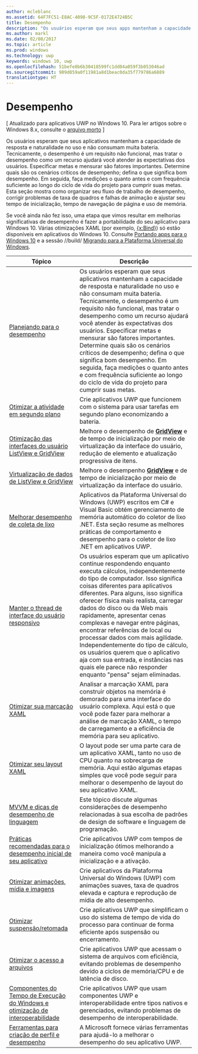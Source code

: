 ```yaml
---
author: mcleblanc
ms.assetid: 64F7FC51-E8AC-4098-9C5F-0172E4724B5C
title: Desempenho
description: "Os usuários esperam que seus apps mantenham a capacidade de resposta e naturalidade no uso e não consumam muita bateria."
ms.author: markl
ms.date: 02/08/2017
ms.topic: article
ms.prod: windows
ms.technology: uwp
keywords: windows 10, uwp
ms.openlocfilehash: 51befe8b6b30418599fc1dd04a059f3b053046ad
ms.sourcegitcommit: 909d859a0f11981a8d1beac0da35f779786a6889
translationtype: HT
---
```

# <a name="performance"></a>Desempenho

\[ Atualizado para aplicativos UWP no Windows 10. Para ler artigos sobre o Windows 8.x, consulte o [arquivo morto](http://go.microsoft.com/fwlink/p/?linkid=619132) \]

Os usuários esperam que seus aplicativos mantenham a capacidade de resposta e naturalidade no uso e não consumam muita bateria. Tecnicamente, o desempenho é um requisito não funcional, mas tratar o desempenho como um recurso ajudará você atender às expectativas dos usuários. Especificar metas e mensurar são fatores importantes. Determine quais são os cenários críticos de desempenho; defina o que significa bom desempenho. Em seguida, faça medições o quanto antes e com frequência suficiente ao longo do ciclo de vida do projeto para cumprir suas metas. Esta seção mostra como organizar seu fluxo de trabalho de desempenho, corrigir problemas de taxa de quadros e falhas de animação e ajustar seu tempo de inicialização, tempo de navegação de página e uso de memória.

Se você ainda não fez isso, uma etapa que vimos resultar em melhorias significativas de desempenho é fazer a portabilidade do seu aplicativo para Windows 10. Várias otimizações XAML (por exemplo, [{x:Bind}](https://msdn.microsoft.com/library/windows/apps/Mt204783)) só estão disponíveis em aplicativos do Windows 10. Consulte [Portando apps para o Windows 10](https://msdn.microsoft.com/library/windows/apps/Mt238321) e a sessão //build/ [Migrando para a Plataforma Universal do Windows](http://channel9.msdn.com/Events/Build/2015/3-741).

| Tópico | Descrição |
|-------|-------------|
| [Planejando para o desempenho](planning-and-measuring-performance.md) | Os usuários esperam que seus aplicativos mantenham a capacidade de resposta e naturalidade no uso e não consumam muita bateria. Tecnicamente, o desempenho é um requisito não funcional, mas tratar o desempenho como um recurso ajudará você atender às expectativas dos usuários. Especificar metas e mensurar são fatores importantes. Determine quais são os cenários críticos de desempenho; defina o que significa bom desempenho. Em seguida, faça medições o quanto antes e com frequência suficiente ao longo do ciclo de vida do projeto para cumprir suas metas. |
| [Otimizar a atividade em segundo plano](optimize-background-activity.md) | Crie aplicativos UWP que funcionem com o sistema para usar tarefas em segundo plano economizando a bateria. |
| [Otimização das interfaces do usuário ListView e GridView](optimize-gridview-and-listview.md) | Melhore o desempenho de [<strong>GridView</strong>](https://msdn.microsoft.com/library/windows/apps/BR242705) e de tempo de inicialização por meio de virtualização da interface do usuário, redução de elemento e atualização progressiva de itens. |
| [Virtualização de dados de ListView e GridView](listview-and-gridview-data-optimization.md) | Melhore o desempenho [<strong>GridView</strong>](https://msdn.microsoft.com/library/windows/apps/BR242705) e de tempo de inicialização por meio de virtualização da interface do usuário. |
| [Melhorar desempenho de coleta de lixo](improve-garbage-collection-performance.md) | Aplicativos da Plataforma Universal do Windows (UWP) escritos em C# e Visual Basic obtém gerenciamento de memória automático do coletor de lixo .NET. Esta seção resume as melhores práticas de comportamento e desempenho para o coletor de lixo .NET em aplicativos UWP. |
| [Manter o thread de interface do usuário responsivo](keep-the-ui-thread-responsive.md) | Os usuários esperam que um aplicativo continue respondendo enquanto executa cálculos, independentemente do tipo de computador. Isso significa coisas diferentes para aplicativos diferentes. Para alguns, isso significa oferecer física mais realista, carregar dados do disco ou da Web mais rapidamente, apresentar cenas complexas e navegar entre páginas, encontrar referências de local ou processar dados com mais agilidade. Independentemente do tipo de cálculo, os usuários querem que o aplicativo aja com sua entrada, e instâncias nas quais ele parece não responder enquanto &quot;pensa&quot; sejam eliminadas. |
| [Otimizar sua marcação XAML](optimize-xaml-loading.md) | Analisar a marcação XAML para construir objetos na memória é demorado para uma interface do usuário complexa. Aqui está o que você pode fazer para melhorar a análise de marcação XAML, o tempo de carregamento e a eficiência de memória para seu aplicativo. | 
| [Otimizar seu layout XAML](optimize-your-xaml-layout.md) | O layout pode ser uma parte cara de um aplicativo XAML, tanto no uso de CPU quanto na sobrecarga de memória. Aqui estão algumas etapas simples que você pode seguir para melhorar o desempenho de layout do seu aplicativo XAML. | 
| [MVVM e dicas de desempenho de linguagem](mvvm-performance-tips.md) | Este tópico discute algumas considerações de desempenho relacionadas à sua escolha de padrões de design de software e linguagem de programação. |
| [Práticas recomendadas para o desempenho inicial de seu aplicativo](best-practices-for-your-app-s-startup-performance.md) | Crie aplicativos UWP com tempos de inicialização ótimos melhorando a maneira como você manipula a inicialização e a ativação. |
| [Otimizar animações, mídia e imagens](optimize-animations-and-media.md) | Crie aplicativos da Plataforma Universal do Windows (UWP) com animações suaves, taxa de quadros elevada e captura e reprodução de mídia de alto desempenho. |
| [Otimizar suspensão/retomada](optimize-suspend-resume.md) | Crie aplicativos UWP que simplificam o uso do sistema de tempo de vida do processo para continuar de forma eficiente após suspensão ou encerramento. |
| [Otimizar o acesso a arquivos](optimize-file-access.md) | Crie aplicativos UWP que acessam o sistema de arquivos com eficiência, evitando problemas de desempenho devido a ciclos de memória/CPU e de latência de disco. |
| [Componentes do Tempo de Execução do Windows e otimização de interoperabilidade](windows-runtime-components-and-optimizing-interop.md) | Crie aplicativos UWP que usam componentes UWP e interoperabilidade entre tipos nativos e gerenciados, evitando problemas de desempenho de interoperabilidade. |
| [Ferramentas para criação de perfil e desempenho](tools-for-profiling-and-performance.md) | A Microsoft fornece várias ferramentas para ajudá-lo a melhorar o desempenho do seu aplicativo UWP.|

